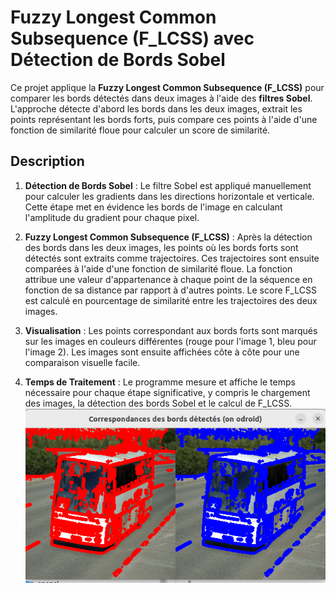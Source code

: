 # Fuzzy Longest Common Subsequence (F_LCSS) avec Détection de Bords Sobel

Ce projet applique la **Fuzzy Longest Common Subsequence (F_LCSS)** pour comparer les bords détectés dans deux images à l'aide des **filtres Sobel**. L'approche détecte d'abord les bords dans les deux images, extrait les points représentant les bords forts, puis compare ces points à l'aide d'une fonction de similarité floue pour calculer un score de similarité.

## Description

1. **Détection de Bords Sobel** : Le filtre Sobel est appliqué manuellement pour calculer les gradients dans les directions horizontale et verticale. Cette étape met en évidence les bords de l'image en calculant l'amplitude du gradient pour chaque pixel.

2. **Fuzzy Longest Common Subsequence (F_LCSS)** : Après la détection des bords dans les deux images, les points où les bords forts sont détectés sont extraits comme trajectoires. Ces trajectoires sont ensuite comparées à l'aide d'une fonction de similarité floue. La fonction attribue une valeur d'appartenance à chaque point de la séquence en fonction de sa distance par rapport à d'autres points. Le score F_LCSS est calculé en pourcentage de similarité entre les trajectoires des deux images.

3. **Visualisation** : Les points correspondant aux bords forts sont marqués sur les images en couleurs différentes (rouge pour l'image 1, bleu pour l'image 2). Les images sont ensuite affichées côte à côte pour une comparaison visuelle facile.

4. **Temps de Traitement** : Le programme mesure et affiche le temps nécessaire pour chaque étape significative, y compris le chargement des images, la détection des bords Sobel et le calcul de F_LCSS.
![T](resultat_flcss.png)
